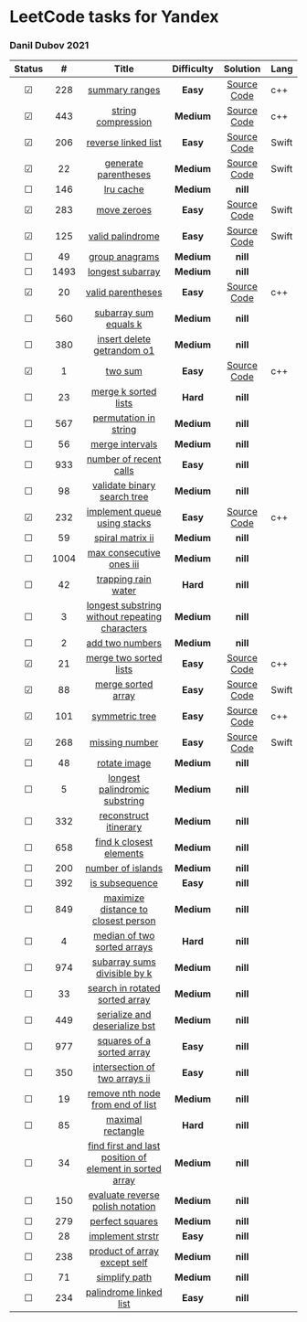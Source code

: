 # LeetCode tasks for Yandex 

### Danil Dubov 2021 

| Status  |  #   |                            Title                             | **Difficulty** |                           Solution                           | Lang  |
| :-----: | :--: | :----------------------------------------------------------: | :------------: | :----------------------------------------------------------: | ----- |
| &#9745; | 228  | [summary ranges](https://leetcode.com/problems/summary-ranges/) |    **Easy**    | [Source Code](/LeetCodeTraining/LeetCodeTraining/summaryRanges.cpp) | c++   |
| &#9745; | 443  | [string compression](https://leetcode.com/problems/string-compression/) |   **Medium**   | [Source Code](/LeetCodeTraining/LeetCodeTraining/stringCompression.cpp) | c++   |
| &#9745; | 206  | [reverse linked list](https://leetcode.com/problems/reverse-linked-list/) |    **Easy**    | [Source Code](/LeetCodeTraining/LeetCodeTraining/reverseLinkedList.swift) | Swift |
| &#9745; |  22  | [generate parentheses](https://leetcode.com/problems/generate-parentheses/) |   **Medium**   | [Source Code](/LeetCodeTraining/LeetCodeTraining/generateParentheses.swift) | Swift |
| &#9744; | 146  |    [lru cache](https://leetcode.com/problems/lru-cache/)     |   **Medium**   |                           **nill**                           |       |
| &#9745; | 283  |  [move zeroes](https://leetcode.com/problems/move-zeroes/)   |    **Easy**    | [Source Code](/LeetCodeTraining/LeetCodeTraining/moveZeroes.swift) | Swift |
| &#9745; | 125  | [valid palindrome](https://leetcode.com/problems/valid-palindrome/) |    **Easy**    | [Source Code](/LeetCodeTraining/LeetCodeTraining/validPalindrome.swift) | Swift |
| &#9744; |  49  | [group anagrams](https://leetcode.com/problems/group-anagrams/) |   **Medium**   |                           **nill**                           |       |
| &#9744; | 1493 | [longest subarray](https://leetcode.com/problems/longest-subarray-of-1s-after-deleting-one-element/) |   **Medium**   |                           **nill**                           |       |
| &#9745; |  20  | [valid parentheses](https://leetcode.com/problems/valid-parentheses/) |    **Easy**    | [Source Code](/LeetCodeTraining/LeetCodeTraining/validParentheses.cpp) | с++   |
| &#9744; | 560  | [subarray sum equals k](https://leetcode.com/problems/subarray-sum-equals-k/) |   **Medium**   |                           **nill**                           |       |
| &#9744; | 380  | [insert delete getrandom o1](https://leetcode.com/problems/insert-delete-getrandom-o1/) |   **Medium**   |                           **nill**                           |       |
| &#9745; |  1   |      [two sum](https://leetcode.com/problems/two-sum/)       |    **Easy**    | [Source Code](/LeetCodeTraining/LeetCodeTraining/twoSum.cpp) | c++   |
| &#9744; |  23  | [merge k sorted lists](https://leetcode.com/problems/merge-k-sorted-lists/) |    **Hard**    |                           **nill**                           |       |
| &#9744; | 567  | [permutation in string](https://leetcode.com/problems/permutation-in-string/) |   **Medium**   |                           **nill**                           |       |
| &#9744; |  56  | [merge intervals](https://leetcode.com/problems/merge-intervals/) |   **Medium**   |                           **nill**                           |       |
| &#9744; | 933  | [number of recent calls](https://leetcode.com/problems/number-of-recent-calls/) |    **Easy**    |                           **nill**                           |       |
| &#9744; |  98  | [validate binary search tree](https://leetcode.com/problems/validate-binary-search-tree/) |   **Medium**   |                           **nill**                           |       |
| &#9745; | 232  | [implement queue using stacks](https://leetcode.com/problems/implement-queue-using-stacks/) |    **Easy**    | [Source Code](/LeetCodeTraining/LeetCodeTraining/queueUsingStacks.cpp) | c++   |
| &#9744; |  59  | [spiral matrix ii](https://leetcode.com/problems/spiral-matrix-ii/) |   **Medium**   |                           **nill**                           |       |
| &#9744; | 1004 | [max consecutive ones iii](https://leetcode.com/problems/max-consecutive-ones-iii/) |   **Medium**   |                           **nill**                           |       |
| &#9744; |  42  | [trapping rain water](https://leetcode.com/problems/trapping-rain-water/) |    **Hard**    |                           **nill**                           |       |
| &#9744; |  3   | [longest substring without repeating characters](https://leetcode.com/problems/longest-substring-without-repeating-characters/) |   **Medium**   |                           **nill**                           |       |
| &#9744; |  2   | [add two numbers](https://leetcode.com/problems/add-two-numbers/) |   **Medium**   |                           **nill**                           |       |
| &#9745; |  21  | [merge two sorted lists](https://leetcode.com/problems/merge-two-sorted-lists/) |    **Easy**    | [Source Code](/LeetCodeTraining/LeetCodeTraining/mergeTwoSortedLists.cpp) | c++   |
| &#9745; |  88  | [merge sorted array](https://leetcode.com/problems/merge-sorted-array/) |    **Easy**    | [Source Code](/LeetCodeTraining/LeetCodeTraining/mergeSortedArray.swift) | Swift |
| &#9745; | 101  | [symmetric tree](https://leetcode.com/problems/symmetric-tree/) |    **Easy**    | [Source Code](/LeetCodeTraining/LeetCodeTraining/symmetricTree.cpp) | c++   |
| &#9745; | 268  | [missing number](https://leetcode.com/problems/missing-number/) |    **Easy**    | [Source Code](/LeetCodeTraining/LeetCodeTraining/missingNumber.swift) | Swift |
| &#9744; |  48  | [rotate image](https://leetcode.com/problems/rotate-image/)  |   **Medium**   |                           **nill**                           |       |
| &#9744; |  5   | [longest palindromic substring](https://leetcode.com/problems/longest-palindromic-substring/) |   **Medium**   |                           **nill**                           |       |
| &#9744; | 332  | [reconstruct itinerary](https://leetcode.com/problems/reconstruct-itinerary/) |   **Medium**   |                           **nill**                           |       |
| &#9744; | 658  | [find k closest elements](https://leetcode.com/problems/find-k-closest-elements/) |   **Medium**   |                           **nill**                           |       |
| &#9744; | 200  | [number of islands](https://leetcode.com/problems/number-of-islands/) |   **Medium**   |                           **nill**                           |       |
| &#9744; | 392  | [is subsequence](https://leetcode.com/problems/is-subsequence/) |    **Easy**    |                           **nill**                           |       |
| &#9744; | 849  | [maximize distance to closest person](https://leetcode.com/problems/maximize-distance-to-closest-person/) |   **Medium**   |                           **nill**                           |       |
| &#9744; |  4   | [median of two sorted arrays](https://leetcode.com/problems/median-of-two-sorted-arrays/) |    **Hard**    |                           **nill**                           |       |
| &#9744; | 974  | [subarray sums divisible by k](https://leetcode.com/problems/subarray-sums-divisible-by-k/) |   **Medium**   |                           **nill**                           |       |
| &#9744; |  33  | [search in rotated sorted array](https://leetcode.com/problems/search-in-rotated-sorted-array/) |   **Medium**   |                           **nill**                           |       |
| &#9744; | 449  | [serialize and deserialize bst](https://leetcode.com/problems/serialize-and-deserialize-bst/) |   **Medium**   |                           **nill**                           |       |
| &#9744; | 977  | [squares of a sorted array](https://leetcode.com/problems/squares-of-a-sorted-array/) |    **Easy**    |                           **nill**                           |       |
| &#9744; | 350  | [intersection of two arrays ii](https://leetcode.com/problems/intersection-of-two-arrays-ii/) |    **Easy**    |                           **nill**                           |       |
| &#9744; |  19  | [remove nth node from end of list](https://leetcode.com/problems/remove-nth-node-from-end-of-list/) |   **Medium**   |                           **nill**                           |       |
| &#9744; |  85  | [maximal rectangle](https://leetcode.com/problems/maximal-rectangle/) |    **Hard**    |                           **nill**                           |       |
| &#9744; |  34  | [find first and last position of element in sorted array](https://leetcode.com/problems/find-first-and-last-position-of-element-in-sorted-array/) |   **Medium**   |                           **nill**                           |       |
| &#9744; | 150  | [evaluate reverse polish notation](https://leetcode.com/problems/evaluate-reverse-polish-notation/) |   **Medium**   |                           **nill**                           |       |
| &#9744; | 279  | [perfect squares](https://leetcode.com/problems/perfect-squares/) |   **Medium**   |                           **nill**                           |       |
| &#9744; |  28  | [implement strstr](https://leetcode.com/problems/implement-strstr/) |    **Easy**    |                           **nill**                           |       |
| &#9744; | 238  | [product of array except self](https://leetcode.com/problems/product-of-array-except-self/) |   **Medium**   |                           **nill**                           |       |
| &#9744; |  71  | [simplify path](https://leetcode.com/problems/simplify-path/) |   **Medium**   |                           **nill**                           |       |
| &#9744; | 234  | [palindrome linked list](https://leetcode.com/problems/palindrome-linked-list/) |    **Easy**    |                           **nill**                           |       |

